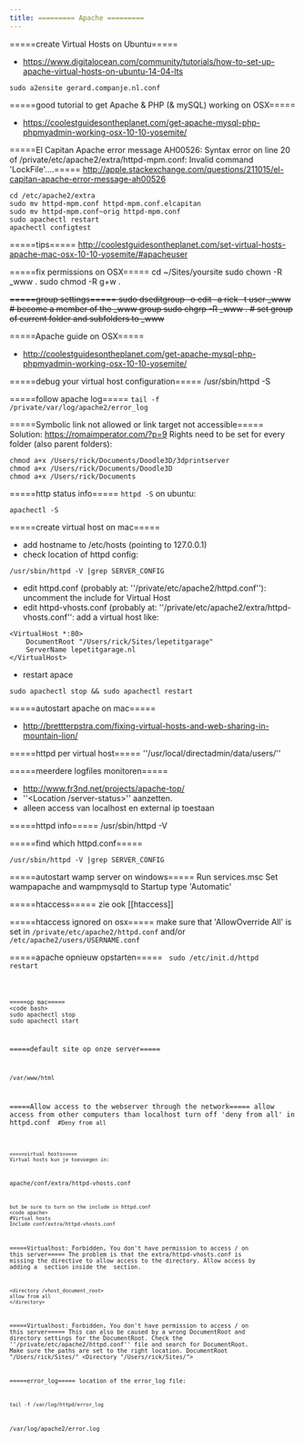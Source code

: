 ```yaml
---
title: ========= Apache =========
---
```


=====create Virtual Hosts on Ubuntu=====
* https://www.digitalocean.com/community/tutorials/how-to-set-up-apache-virtual-hosts-on-ubuntu-14-04-lts
```
sudo a2ensite gerard.companje.nl.conf
```

=====good tutorial to get Apache & PHP (& mySQL) working on OSX=====
* https://coolestguidesontheplanet.com/get-apache-mysql-php-phpmyadmin-working-osx-10-10-yosemite/

=====El Capitan Apache error message AH00526: Syntax error on line 20 of /private/etc/apache2/extra/httpd-mpm.conf: Invalid command 'LockFile'....=====
http://apple.stackexchange.com/questions/211015/el-capitan-apache-error-message-ah00526
```
cd /etc/apache2/extra
sudo mv httpd-mpm.conf httpd-mpm.conf.elcapitan
sudo mv httpd-mpm.conf~orig httpd-mpm.conf
sudo apachectl restart
apachectl configtest
```

=====tips=====
http://coolestguidesontheplanet.com/set-virtual-hosts-apache-mac-osx-10-10-yosemite/#apacheuser

=====fix permissions on OSX=====
  cd ~/Sites/yoursite
  sudo chown -R _www .
  sudo chmod -R g+w .
  
<del>=====group settings=====
  sudo dseditgroup -o edit -a rick -t user _www    # become a member of the _www group
  sudo chgrp -R _www .    # set group of current folder and subfolders to _www
</del>

=====Apache guide on OSX=====
* http://coolestguidesontheplanet.com/get-apache-mysql-php-phpmyadmin-working-osx-10-10-yosemite/

=====debug your virtual host configuration=====
  /usr/sbin/httpd -S
  
=====follow apache log=====
```tail -f /private/var/log/apache2/error_log```

=====Symbolic link not allowed or link target not accessible=====
Solution: https://romaimperator.com/?p=9
Rights need to be set for every folder (also parent folders):
```
chmod a+x /Users/rick/Documents/Doodle3D/3dprintserver
chmod a+x /Users/rick/Documents/Doodle3D 
chmod a+x /Users/rick/Documents 
```

=====http status info=====
```httpd -S```
on ubuntu: 
```
apachectl -S
```

=====create virtual host on mac=====
* add hostname to /etc/hosts (pointing to 127.0.0.1)
 * check location of httpd config:
```
/usr/sbin/httpd -V |grep SERVER_CONFIG
```
* edit httpd.conf (probably at: ''/private/etc/apache2/httpd.conf''): uncomment the include for Virtual Host
* edit httpd-vhosts.conf (probably at: ''/private/etc/apache2/extra/httpd-vhosts.conf'': add a virtual host like:
```
<VirtualHost *:80>
    DocumentRoot "/Users/rick/Sites/lepetitgarage"
    ServerName lepetitgarage.nl
</VirtualHost>
```
* restart apace
```
sudo apachectl stop && sudo apachectl restart
```

=====autostart apache on mac=====
* http://brettterpstra.com/fixing-virtual-hosts-and-web-sharing-in-mountain-lion/

=====httpd per virtual host=====
''/usr/local/directadmin/data/users/''

=====meerdere logfiles monitoren=====
* http://www.fr3nd.net/projects/apache-top/
* ''<Location /server-status>'' aanzetten.
* alleen access van localhost en external ip toestaan

=====httpd info=====
/usr/sbin/httpd -V

=====find which httpd.conf=====
```
/usr/sbin/httpd -V |grep SERVER_CONFIG
```

=====autostart wamp server on windows=====
Run services.msc
Set wampapache and wampmysqld to Startup type 'Automatic'

=====htaccess=====
zie ook [[htaccess]]

=====htaccess ignored on osx=====
make sure that 'AllowOverride All' is set in `/private/etc/apache2/httpd.conf` and/or `/etc/apache2/users/USERNAME.conf`

=====apache opnieuw opstarten=====
<code bash>
sudo /etc/init.d/httpd restart
```

=====op mac=====
<code bash>
sudo apachectl stop
sudo apachectl start
```

=====default site op onze server=====
```
/var/www/html
```

=====Allow access to the webserver through the network=====
allow access from other computers than localhost
turn off 'deny from all' in httpd.conf
<code apache>
#Deny from all
```

=====virtual hosts=====
Virtual hosts kun je toevoegen in:
```
apache/conf/extra/httpd-vhosts.conf
```
but be sure to turn on the include in httpd.conf
<code apache>
#Virtual hosts
Include conf/extra/httpd-vhosts.conf
```

=====Virtualhost: Forbidden, You don't have permission to access / on this server=====
The problem is that the extra/httpd-vhosts.conf is missing the directive to allow access to the directory.
Allow access by adding a <directory> section inside the <vhost> section.
```
<directory /vhost_document_root>
allow from all
</directory>
```

=====Virtualhost: Forbidden, You don't have permission to access / on this server=====
This can also be caused by a wrong DocumentRoot and directory settings for the DocumentRoot. Check the ''/private/etc/apache2/httpd.conf'' file  and search for DocumentRoot. Make sure the paths are set to the right location.
  DocumentRoot "/Users/rick/Sites/"
  <Directory "/Users/rick/Sites/">

=====error_log=====
location of the error_log file:
```
tail -f /var/log/httpd/error_log
```

/var/log/apache2/error.log
